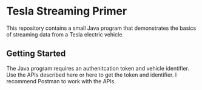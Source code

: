 # Tesla Streaming Primer
This repository contains a small Java program that demonstrates the basics of streaming data from a Tesla electric vehicle.

## Getting Started
The Java program requires an authenitcation token and vehicle identifier.  Use the APIs described here or here to get the token and identifier.  I recommend Postman to work with the APIs.
